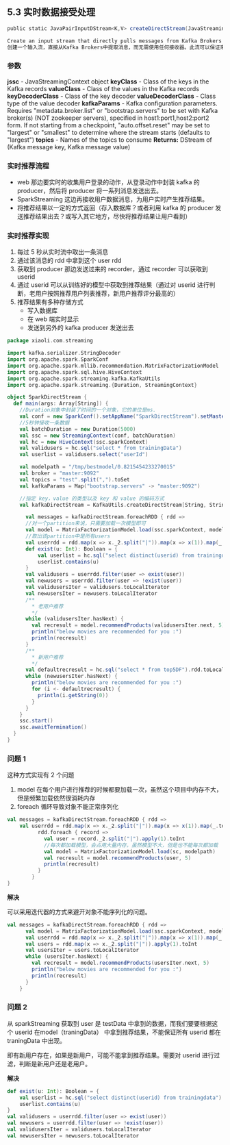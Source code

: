 ## 5.3 实时数据接受处理
````scala
public static JavaPairInputDStream<K,V> createDirectStream(JavaStreamingContext jssc,                                                                                                                                           Class<K> keyClass,                                                                                                                                       Class<V> valueClass,                                                                                                                                            Class<KD> keyDecoderClass,                                                                                                                           Class<VD> valueDecoderClass,                                                                                                                       java.util.Map<String,String> kafkaParams,                                                                                                                                              java.util.Set<String> topics)

Create an input stream that directly pulls messages from Kafka Brokers without using any receiver. This stream can guarantee that each message from Kafka is included in transformations exactly once.
创建一个输入流，直接从Kafka Brokers中提取消息，而无需使用任何接收器。此流可以保证来自Kafka的每条消息都只包含在转换中一次。
````

### 参数

**jssc** - JavaStreamingContext object
**keyClass** - Class of the keys in the Kafka records
**valueClass** - Class of the values in the Kafka records
**keyDecoderClass** - Class of the key decoder
**valueDecoderClass** - Class type of the value decoder
**kafkaParams** - Kafka configuration parameters. Requires "metadata.broker.list" or "bootstrap.servers" to be set with Kafka broker(s) (NOT zookeeper servers), specified in host1:port1,host2:port2 form. If not starting from a checkpoint, "auto.offset.reset" may be set to "largest" or "smallest" to determine where the stream starts (defaults to "largest")
**topics** - Names of the topics to consume
**Returns:**
DStream of (Kafka message key, Kafka message value)

### 实时推荐流程

* web 那边要实时的收集用户登录的动作，从登录动作中封装 kafka 的 producer，然后将 producer 将一系列消息发送出去。
* SparkStreaming 这边再接收用户数据消息，为用户实时产生推荐结果。
* 将推荐结果以一定的方式返回（存入数据库？或者利用 kafka 的 producer 发送推荐结果出去？或写入其它地方，尽快将推荐结果让用户看到）

### 实时推荐实现

1. 每过 5 秒从实时流中取出一条消息
2. 通过该消息的 rdd 中拿到这个 user rdd
3. 获取到 producer 那边发送过来的 recorder，通过 recorder 可以获取到 userid
4. 通过 userid 可以从训练好的模型中获取到推荐结果（通过对 userid 进行判断，老用户按照推荐用户列表推荐，新用户推荐评分最高的）
5. 推荐结果有多种存储方式
   - 写入数据库
   - 在 web 端实时显示
   - 发送到另外的 kafka producer 发送出去

````scala
package xiaoli.com.streaming

import kafka.serializer.StringDecoder
import org.apache.spark.SparkConf
import org.apache.spark.mllib.recommendation.MatrixFactorizationModel
import org.apache.spark.sql.hive.HiveContext
import org.apache.spark.streaming.kafka.KafkaUtils
import org.apache.spark.streaming.{Duration, StreamingContext}

object SparkDirectStream {
  def main(args: Array[String]) {
    //Duration对象中封装了时间的一个对象，它的单位是ms.
    val conf = new SparkConf().setAppName("SparkDirectStream").setMaster("spark://master:7077")
    //5秒钟接收一条数据
    val batchDuration = new Duration(5000)
    val ssc = new StreamingContext(conf, batchDuration)
    val hc = new HiveContext(ssc.sparkContext)
    val validusers = hc.sql("select * from trainingData")
    val userlist = validusers.select("userId")

    val modelpath = "/tmp/bestmodel/0.8215454233270015"
    val broker = "master:9092"
    val topics = "test".split(",").toSet
    val kafkaParams = Map("bootstrap.servers" -> "master:9092")

    //指定 key，value 的类型以及 key 和 value 的编码方式
    val kafkaDirectStream = KafkaUtils.createDirectStream[String, String, StringDecoder, StringDecoder](ssc, kafkaParams, topics)

      val messages = kafkaDirectStream.foreachRDD { rdd =>
      //对一个partition来说，只需要加载一次模型即可
      val model = MatrixFactorizationModel.load(ssc.sparkContext, modelpath)
      //取出该partition中是所有users
      val userrdd = rdd.map(x => x._2.split("|")).map(x => x(1)).map(_.toInt)
      def exist(u: Int): Boolean = {
          val userlist = hc.sql("select distinct(userid) from trainingdata").rdd.map(x => x.getInt(0)).toArray()
          userlist.contains(u)
      }
      val validusers = userrdd.filter(user => exist(user))
      val newusers = userrdd.filter(user => !exist(user))
      val validusersIter = validusers.toLocalIterator
      val newusersIter = newusers.toLocalIterator
      /**
        * 老用户推荐
        */
      while (validusersIter.hasNext) {
        val recresult = model.recommendProducts(validusersIter.next, 5)
        println("below movies are recommended for you :")
        println(recresult)
      }
      /**
        * 新用户推荐
        */
      val defaultrecresult = hc.sql("select * from top5DF").rdd.toLocalIterator
      while (newusersIter.hasNext) {
        println("below movies are recommended for you :")
        for (i <- defaultrecresult) {
          println(i.getString(0))
        }
      }
    }
    ssc.start()
    ssc.awaitTermination()
  }
}

````



### 问题 1

这种方式实现有 2 个问题

1. model 在每个用户进行推荐的时候都要加载一次，虽然这个项目中内存不大，但是频繁加载依然很消耗内存
2. foreach 循环导致对象不能正常序列化

````scala
val messages = kafkaDirectStream.foreachRDD { rdd =>
    val userrdd = rdd.map(x => x._2.split("|")).map(x => x(1)).map(_.toInt)
          rdd.foreach { record =>
            val user = record._2.split("|").apply(1).toInt
            //每次都加载模型，会占用大量内存，虽然模型不大，但是也不能每次都加载
            val model = MatrixFactorizationModel.load(sc, modelpath)
            val recresult = model.recommendProducts(user, 5)
            println(recresult)
          }
        }
}
````

**解决**

可以采用迭代器的方式来避开对象不能序列化的问题。

````scala
val messages = kafkaDirectStream.foreachRDD { rdd =>
      val model = MatrixFactorizationModel.load(ssc.sparkContext, modelpath)
      val userrdd = rdd.map(x => x._2.split("|")).map(x => x(1)).map(_.toInt)
      val users = rdd.map(x => x._2.split("|")).apply(1).toInt
      val usersIter = users.toLocalIterator
      while (usersIter.hasNext) {
        val recresult = model.recommendProducts(usersIter.next, 5)
        println("below movies are recommended for you :")
        println(recresult)
      }
    }
````

### 问题 2

从 sparkStreaming 获取到 user 是 testData 中拿到的数据，而我们要要根据这个 userid 在model（traningData） 中拿到推荐结果，不能保证所有 userid 都在 traningData 中出现。

即有新用户存在，如果是新用户，可能不能拿到推荐结果。需要对 userid 进行过滤，判断是新用户还是老用户。

**解决**

````scala
def exist(u: Int): Boolean = {
    val userlist = hc.sql("select distinct(userid) from trainingdata").rdd.map(x => x.getInt(0)).toArray()
    userlist.contains(u)
}
val validusers = userrdd.filter(user => exist(user))
val newusers = userrdd.filter(user => !exist(user))
val validusersIter = validusers.toLocalIterator
val newusersIter = newusers.toLocalIterator
````